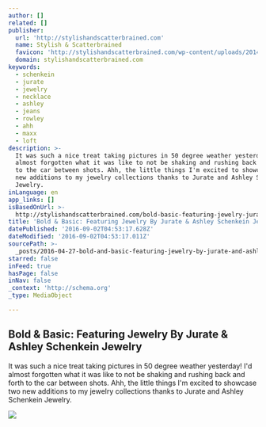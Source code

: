 ```yaml
---
author: []
related: []
publisher:
  url: 'http://stylishandscatterbrained.com'
  name: Stylish & Scatterbrained
  favicon: 'http://stylishandscatterbrained.com/wp-content/uploads/2014/06/FAV2.png'
  domain: stylishandscatterbrained.com
keywords:
  - schenkein
  - jurate
  - jewelry
  - necklace
  - ashley
  - jeans
  - rowley
  - ahh
  - maxx
  - loft
description: >-
  It was such a nice treat taking pictures in 50 degree weather yesterday! I'd
  almost forgotten what it was like to not be shaking and rushing back and forth
  to the car between shots. Ahh, the little things I'm excited to showcase two
  new additions to my jewelry collections thanks to Jurate and Ashley Schenkein
  Jewelry.
inLanguage: en
app_links: []
isBasedOnUrl: >-
  http://stylishandscatterbrained.com/bold-basic-featuring-jewelry-jurate-ashley-schenkein-jewelry/
title: 'Bold & Basic: Featuring Jewelry By Jurate & Ashley Schenkein Jewelry'
datePublished: '2016-09-02T04:53:17.628Z'
dateModified: '2016-09-02T04:53:17.011Z'
sourcePath: >-
  _posts/2016-04-27-bold-and-basic-featuring-jewelry-by-jurate-and-ashley-schenkein.md
starred: false
inFeed: true
hasPage: false
inNav: false
_context: 'http://schema.org'
_type: MediaObject

---
```

<article style=""><h1>Bold &amp; Basic: Featuring Jewelry By Jurate &amp; Ashley Schenkein Jewelry</h1><p>It was such a nice treat taking pictures in 50 degree weather yesterday! I'd almost forgotten what it was like to not be shaking and rushing back and forth to the car between shots. Ahh, the little things I'm excited to showcase two new additions to my jewelry collections thanks to Jurate and Ashley Schenkein Jewelry.</p><img src="http://i2.wp.com/stylishandscatterbrained.com/wp-content/uploads/2014/03/Yellowshoes1.png?resize=650%2C996" /></article>